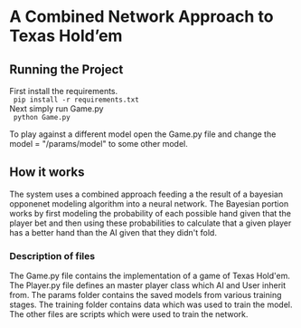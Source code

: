 # A Combined Network Approach to Texas Hold’em
## Running the Project
First install the requirements. \
<code>
pip install -r requirements.txt
</code>
\
Next simply run Game.py \
<code>
python Game.py
</code>

To play against a different model open the Game.py file and change the model = "/params/model" to some other model.

## How it works 
The system uses a combined approach feeding a the result of a bayesian opponenet modeling algorithm into a neural network. The Bayesian portion works by first modeling the probability of each possible hand given that the player bet and then using these probabilities to calculate that a given player has a better hand than the AI given that they didn't fold. 

### Description of files

The Game.py file contains the implementation of a game of Texas Hold'em. The Player.py file defines an master player class which AI and User inherit from. The params folder contains the saved models from various training stages. The training folder contains data which was used to train the model. The other files are scripts which were used to train the network.